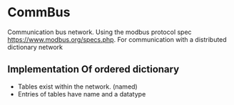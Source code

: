 # CommBus
Communication bus network. Using the modbus protocol spec https://www.modbus.org/specs.php. For communication with a distributed dictionary network

## Implementation Of ordered dictionary
- Tables exist within the network. (named)
- Entries of tables have name and a datatype